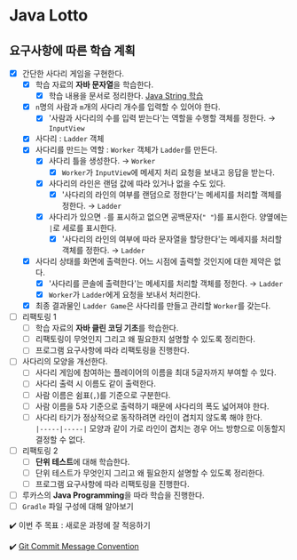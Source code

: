 # Java Lotto

## 요구사항에 따른 학습 계획

- [x] 간단한 사다리 게임을 구현한다.
  - [x] 학습 자료의 **자바 문자열**을 학습한다.
    - [x] 학습 내용을 문서로 정리한다. [Java String 학습](https://velog.io/@yeonise/Java-String)
  - [x] `n`명의 사람과 `m`개의 사다리 개수를 입력할 수 있어야 한다.
    - [x] '사람과 사다리의 수를 입력 받는다'는 역할을 수행할 객체를 정한다. → `InputView`
  - [x] 사다리 : `Ladder` 객체
  - [x] 사다리를 만드는 역할 : `Worker` 객체가 `Ladder`를 만든다.
    - [x] 사다리 틀을 생성한다. → `Worker`
      - [x] `Worker`가 `InputView`에 메세지 처리 요청을 보내고 응답을 받는다.
    - [x] 사다리의 라인은 랜덤 값에 따라 있거나 없을 수도 있다.
      - [x] '사다리의 라인의 여부를 랜덤으로 정한다'는 메세지를 처리할 객체를 정한다. → `Ladder`
    - [x] 사다리가 있으면 `-`를 표시하고 없으면 공백문자(`" "`)를 표시한다. 양옆에는 `|`로 세로를 표시한다.
      - [x] '사다리의 라인의 여부에 따라 문자열을 할당한다'는 메세지를 처리할 객체를 정한다. → `Ladder`
  - [x] 사다리 상태를 화면에 출력한다. 어느 시점에 출력할 것인지에 대한 제약은 없다.
    - [x] '사다리를 콘솔에 출력한다'는 메세지를 처리할 객체를 정한다. → `Ladder`
    - [x] `Worker`가 `Ladder`에게 요청을 보내서 처리한다.
  - [x] 최종 결과물인 `Ladder Game`은 사다리를 만들고 관리할 `Worker`를 갖는다.
  
- [ ] 리팩토링 1
  - [ ] 학습 자료의 **자바 클린 코딩 기초**를 학습한다.
  - [ ] 리팩토링이 무엇인지 그리고 왜 필요한지 설명할 수 있도록 정리한다.
  - [ ] 프로그램 요구사항에 따라 리팩토링을 진행한다.
- [ ] 사다리의 모양을 개선한다.
  - [ ] 사다리 게임에 참여하는 플레이어의 이름을 최대 5글자까지 부여할 수 있다.
  - [ ] 사다리 출력 시 이름도 같이 출력한다.
  - [ ] 사람 이름은 쉼표(`,`)를 기준으로 구분한다.
  - [ ] 사람 이름을 5자 기준으로 출력하기 때문에 사다리의 폭도 넓어져야 한다.
  - [ ] 사다리 타기가 정상적으로 동작하려면 라인이 겹치지 않도록 해야 한다.  
    `|-----|-----|` 모양과 같이 가로 라인이 겹치는 경우 어느 방향으로 이동할지 결정할 수 없다.
- [ ] 리팩토링 2
  - [ ] **단위 테스트**에 대해 학습한다.
  - [ ] 단위 테스트가 무엇인지 그리고 왜 필요한지 설명할 수 있도록 정리한다.
  - [ ] 프로그램 요구사항에 따라 리팩토링을 진행한다.
- [ ] 루카스의 **Java Programming**을 따라 학습을 진행한다.
- [ ] `Gradle` 파일 구성에 대해 알아보기

✔️ 이번 주 목표 : 새로운 과정에 잘 적응하기

✔️ [Git Commit Message Convention](https://doublesprogramming.tistory.com/256)